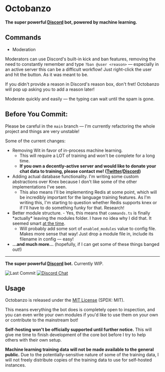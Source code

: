 # Octobanzo

**The super powerful [Discord](https://discord.com) bot, powered by machine learning.** 

## Commands
- Moderation


Moderators can use Discord's built-in kick and ban features, removing the need to constantly remember and type `?ban @user <reason>` — especially in an active server this can be a difficult workflow! Just right-click the user and hit the button. As it was meant to be.

If you didn't provide a reason in Discord's reason box, don't fret! Octobanzo will pop up asking you to add a reason later!

Moderate quickly and easily — the typing can wait until the spam is gone.

## Before You Commit:

Please be careful in the `main` branch — I'm currently refactoring the whole project and things are very unstable!

Some of the current changes:

-   Removing Wit in favor of in-process machine learning.
    -   This will require a LOT of training and won't be complete for a long time.
    -   **If you own a decently-active server and would like to donate your chat data to training, please contact me! ([Twitter](https://twitter.com/hadenfletcher)/[Discord](https://discord.gg/zGguGHA))**
-   Adding actual database functionality. I'm writing some custom abstractions over Knex because I don't like some of the other implementations I've seen.
    -   This also means I'll be implementing Redis at some point, which will be incredibly important for the language training features. As I'm writing this, I'm starting to question whether Redis supports knex or if I'll have to do something funky for that. Research!
-   Better module structure. - Yes, this means that `commands.ts` is finally \*actually\* leaving the modules folder. I have no idea why I did that. It seemed smart [at the time](https://github.com/octobanzo/octobanzo/commit/9a72dffb7dde1525a9f88e5196b85b8bc6b5713b#diff-f5b34a5c7dc8c0223d499a5789e0ae59).
    -   Will probably add some sort of `enabled_modules` value to config file. Makes more sense that way! Just drop a module file in, include its filename in config — easy!
-   **...and much more...** (hopefully, if I can get some of these things banged out!)

---

**The super powerful [Discord](https://discord.com) bot.** Currently WIP.

![Last Commit](https://img.shields.io/github/last-commit/hadenpf/octobanzo.svg)
[![Discord Chat](https://img.shields.io/discord/516764994965340161.svg?label=chat&logo=discord&logoColor=fff&style=flat)](https://discord.gg/zGguGHA)

<!-- [![Website](https://img.shields.io/badge/website-octobanzo.hflet.ch-blue.svg?style=flat)](https://octobanzo.hflet.ch) -->


## Usage

Octobanzo is released under the [MIT License](https://github.com/hadenpf/octobanzo/blob/main/LICENSE) (SPDX: MIT).

This means everything the bot does is completely open to inspection, and you can even write your own modules if you'd like to use them on your own or contribute to the mainstream bot!

**Self-hosting won't be officially supported until further notice.** This will give me time to finish development of the core bot before I try to help others with their own setup.

**Machine learning training data will not be made available to the general public.** Due to the potentially-sensitive nature of some of the training data, I will not freely distribute copies of the training data to use for self-hosted instances.
